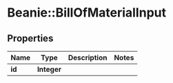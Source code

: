 # Beanie::BillOfMaterialInput

## Properties
Name | Type | Description | Notes
------------ | ------------- | ------------- | -------------
**id** | **Integer** |  | 


